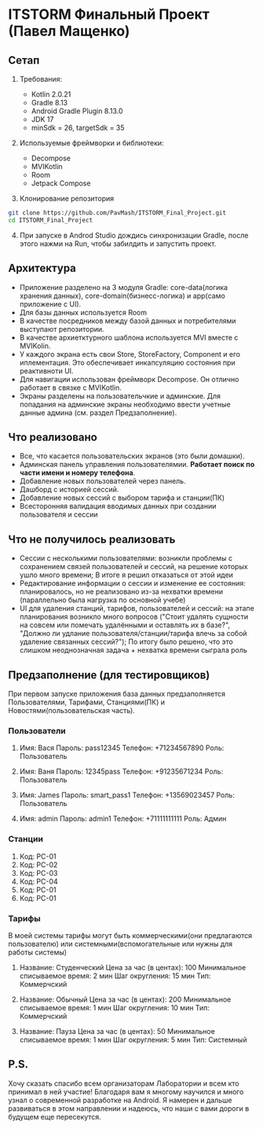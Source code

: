 # ITSTORM Финальный Проект (Павел Мащенко)

## Сетап

1. Требования:
   - Kotlin 2.0.21
   - Gradle 8.13
   - Android Gradle Plugin 8.13.0
   - JDK 17
   - minSdk = 26, targetSdk = 35

2. Используемые фреймворки и библиотеки:
   - Decompose
   - MVIKotlin
   - Room
   - Jetpack Compose
  
3. Клонирование репозитория
```bash
git clone https://github.com/PavMash/ITSTORM_Final_Project.git
cd ITSTORM_Final_Project
```

4. При запуске в Androd Studio дождись синхронизации Gradle, после этого нажми на Run, чтобы забилдить и запустить проект.

## Архитектура
- Приложение разделено на 3 модуля Gradle: core-data(логика хранения данных), core-domain(бизнесс-логика) и app(само приложение с UI).
- Для базы данных используется Room
- В качестве посредников между базой данных и потребителями выступают репозитории.
- В качестве архиетктурного шаблона используется MVI вместе с MVIKolin.
- У каждого экрана есть свои Store, StoreFactory, Component и его иплементация. Это обеспечивает инкапсуляцию состояния при реактивноти UI.
- Для навигации использован фреймворк Decompose. Он отлично работает в связке с MVIKotlin.
- Экраны разделены на пользовательчкие и админские. Для попадания на админские экраны необходимо ввести учетные данные админа (см. раздел Предзаполнение).

## Что реализовано
- Все, что касается пользовательских экранов (это были домашки).
- Админская панель управления пользователямии. **Работает поиск по части имени и номеру телефона**.
- Добавление новых пользователей через панель.
- Дашборд с историей сессий.
- Добавление новых сессий с выбором тарифа и станции(ПК)
- Всесторонняя валидация вводимых данных при создании пользователя и сессии

## Что не получилось реализовать
- Сессии с несколькими пользователями: возникли проблемы с сохранением связей пользователей и сессий, на решение которых ушло много времени; В итоге я решил отказаться от этой идеи
- Редактирование информации о сессии и изменение ее состояния: планировалось, но не реализовано из-за нехватки времени (параллельно была нагрузка по основной учебе)
- UI для удаления станций, тарифов, пользователей и сессий: на этапе планирования возникло много вопросов ("Стоит удалять сущности на совсем или помечать удалёнными и оставлять их в базе?",
   "Должно ли удлание пользователя/станции/тарифа влечь за собой удаление связанных сессий?"); По итогу было решено, что это слишком неоднозначная задача + нехватка времени сыграла роль

## Предзаполнение (для тестировщиков)
При первом запуске приложения база данных предзаполняется Пользователями, Тарифами, Станциями(ПК) и Новостями(пользовательская часть).

### Пользователи
1. Имя: Вася
   Пароль: pass12345
   Телефон: +71234567890
   Роль: Пользователь

2. Имя: Ваня
   Пароль: 12345pass
   Телефон: +91235671234
   Роль: Пользователь
   
3. Имя: James
   Пароль: smart_pass1
   Телефон: +13569023457
   Роль: Пользователь

4. Имя: admin
   Пароль: admin1
   Телефон: +71111111111
   Роль: Админ

### Станции
1. Код: PC-01
2. Код: PC-02
3. Код: PC-03
4. Код: PC-04
1. Код: PC-01
1. Код: PC-01

### Тарифы
В моей системы тарифы могут быть коммерческими(они предлагаются пользователю) или системными(вспомогательные или нужны для работы системы)

1. Название: Студенческий
   Цена за час (в центах): 100
   Минимальное списываемое время: 2 мин
   Шаг округления: 15 мин
   Тип: Коммерчский


2. Название: Обычный
   Цена за час (в центах): 200
   Минимальное списываемое время: 1 мин
   Шаг округления: 10 мин
   Тип: Коммерчский

  
3. Название: Пауза
   Цена за час (в центах): 50
   Минимальное списываемое время: 1 мин
   Шаг округления: 5 мин
   Тип: Системный


## P.S.
Хочу сказать спасибо всем организаторам Лаборатории и всем кто принимал в ней участие! Благодаря вам я многому научился и много узнал о современной разработке на Android.
Я намерен и дальше развиваться в этом направлении и надеюсь, что наши с вами дороги в будущем еще пересекутся.


   
